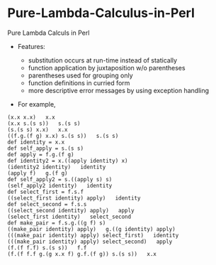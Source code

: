 # Pure-Lambda-Calculus-in-Perl
Pure Lambda Calculs in Perl

- Features:  
  - substitution occurs at run-time instead of statically  
  - function application by juxtaposition w/o parentheses  
  - parentheses used for grouping only  
  - function definitions in curried form  
  - more descriptive error messages by using exception handling  

- For example,
```
(x.x x.x)   x.x
(x.x s.(s s))   s.(s s)
(s.(s s) x.x)   x.x
((f.g.(f g) x.x) s.(s s))   s.(s s)
def identity = x.x
def self_apply = s.(s s)
def apply = f.g.(f g)
def identity2 = x.((apply identity) x)
(identity2 identity)   identity
(apply f)   g.(f g)
def self_apply2 = s.((apply s) s)
(self_apply2 identity)   identity
def select_first = f.s.f
((select_first identity) apply)   identity
def select_second = f.s.s
((select_second identity) apply)   apply
(select_first identity)   select_second
def make_pair = f.s.g.((g f) s)
((make_pair identity) apply)   g.((g identity) apply)
(((make_pair identity) apply) select_first)   identity
(((make_pair identity) apply) select_second)   apply
(f.(f f.f) s.(s s))   f.f
(f.(f f.f g.(g x.x f) g.f.(f g)) s.(s s))   x.x
```

